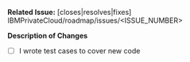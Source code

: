 **Related Issue:** [closes|resolves|fixes] IBMPrivateCloud/roadmap/issues/<ISSUE_NUMBER>

**Description of Changes**

- [ ] I wrote test cases to cover new code
